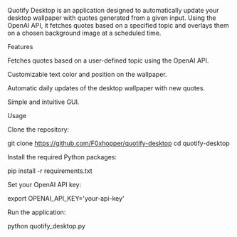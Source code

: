 Quotify Desktop is an application designed to automatically update your desktop wallpaper with quotes generated from a given input. Using the OpenAI API, it fetches quotes based on a specified topic and overlays them on a chosen background image at a scheduled time.

Features

Fetches quotes based on a user-defined topic using the OpenAI API.

Customizable text color and position on the wallpaper.

Automatic daily updates of the desktop wallpaper with new quotes.

Simple and intuitive GUI.

Usage

Clone the repository:

git clone https://github.com/F0xhopper/quotify-desktop
cd quotify-desktop

Install the required Python packages:

pip install -r requirements.txt

Set your OpenAI API key:

export OPENAI_API_KEY='your-api-key'

Run the application:

python quotify_desktop.py
